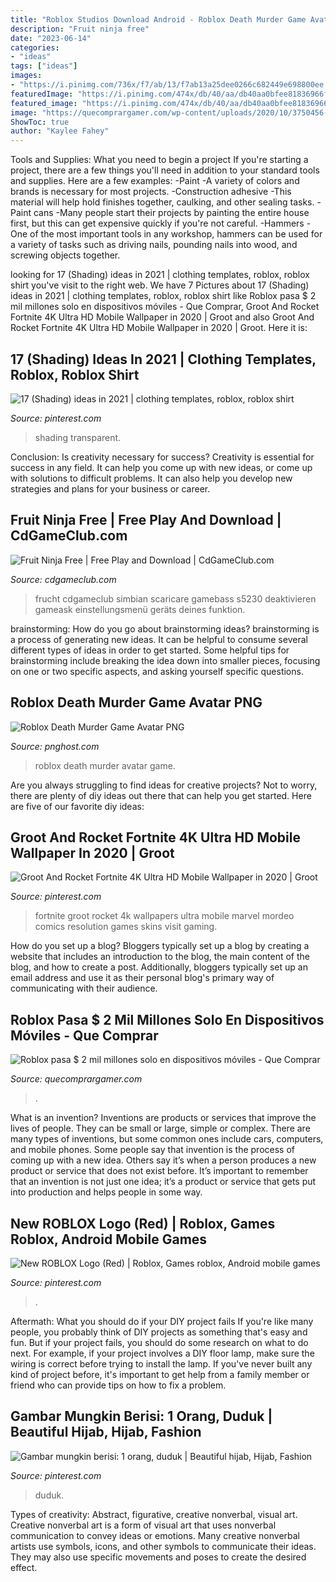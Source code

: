 ```yaml
---
title: "Roblox Studios Download Android - Roblox Death Murder Game Avatar Png"
description: "Fruit ninja free"
date: "2023-06-14"
categories:
- "ideas"
tags: ["ideas"]
images:
- "https://i.pinimg.com/736x/f7/ab/13/f7ab13a25dee0266c682449e698800ee.jpg"
featuredImage: "https://i.pinimg.com/474x/db/40/aa/db40aa0bfee81836966f432d22a08b61.jpg"
featured_image: "https://i.pinimg.com/474x/db/40/aa/db40aa0bfee81836966f432d22a08b61.jpg"
image: "https://quecomprargamer.com/wp-content/uploads/2020/10/3750456-screenshot2020-10-22at10.56.10am.png"
ShowToc: true
author: "Kaylee Fahey"
---
```



Tools and Supplies: What you need to begin a project
If you're starting a project, there are a few things you'll need in addition to your standard tools and supplies. Here are a few examples: 
-Paint -A variety of colors and brands is necessary for most projects. 
-Construction adhesive -This material will help hold finishes together, caulking, and other sealing tasks. 
-Paint cans -Many people start their projects by painting the entire house first, but this can get expensive quickly if you're not careful. 
-Hammers -One of the most important tools in any workshop, hammers can be used for a variety of tasks such as driving nails, pounding nails into wood, and screwing objects together.

	

		
looking for 17 (Shading) ideas in 2021 | clothing templates, roblox, roblox shirt you've visit to the right web. We have 7 Pictures about 17 (Shading) ideas in 2021 | clothing templates, roblox, roblox shirt like Roblox pasa $ 2 mil millones solo en dispositivos móviles - Que Comprar, Groot And Rocket Fortnite 4K Ultra HD Mobile Wallpaper in 2020 | Groot and also Groot And Rocket Fortnite 4K Ultra HD Mobile Wallpaper in 2020 | Groot. Here it is:
		
    
## 17 (Shading) Ideas In 2021 | Clothing Templates, Roblox, Roblox Shirt

<img loading=lazy src="https://i.pinimg.com/474x/db/40/aa/db40aa0bfee81836966f432d22a08b61.jpg" onerror="this.onerror=null;this.src='https://tse2.mm.bing.net/th?id=OIP.axq42yZAgaXSkhuD8usXPQAAAA&amp;pid=15.1';" alt="17 (Shading) ideas in 2021 | clothing templates, roblox, roblox shirt">

_Source: pinterest.com_

>shading transparent. 

	

Conclusion: Is creativity necessary for success?
Creativity is essential for success in any field. It can help you come up with new ideas, or come up with solutions to difficult problems. It can also help you develop new strategies and plans for your business or career.

    
## Fruit Ninja Free | Free Play And Download | CdGameClub.com

<img loading=lazy src="https://cdgameclub.com/games/images/com_Eliminate_Leisure_fruit_ninja_free/1ced1ab253e9f4850d2508e9bd5c0afe.jpg" onerror="this.onerror=null;this.src='https://tse2.mm.bing.net/th?id=OIP.rp67Xw7adwt56c_lqLD6egHaEK&amp;pid=15.1';" alt="Fruit Ninja Free | Free Play and Download | CdGameClub.com">

_Source: cdgameclub.com_

>frucht cdgameclub simbian scaricare gamebass s5230 deaktivieren gameask einstellungsmenü geräts deines funktion. 

	

brainstorming: How do you go about brainstorming ideas?
brainstorming is a process of generating new ideas. It can be helpful to consume several different types of ideas in order to get started. Some helpful tips for brainstorming include breaking the idea down into smaller pieces, focusing on one or two specific aspects, and asking yourself specific questions.

    
## Roblox Death Murder Game Avatar PNG

<img loading=lazy src="https://i1.pnghost.com/12/17/6/pngdb-roblox-death-murder-game-avatar-png-Zzi0RcazV1gHb44RMsqjPC6eQ.jpg" onerror="this.onerror=null;this.src='https://tse2.mm.bing.net/th?id=OIP.Qd6BGOafNDoKY6HSVcASRwHaDN&amp;pid=15.1';" alt="Roblox Death Murder Game Avatar PNG">

_Source: pnghost.com_

>roblox death murder avatar game. 

	

Are you always struggling to find ideas for creative projects? Not to worry, there are plenty of diy ideas out there that can help you get started. Here are five of our favorite diy ideas: 

    
## Groot And Rocket Fortnite 4K Ultra HD Mobile Wallpaper In 2020 | Groot

<img loading=lazy src="https://i.pinimg.com/736x/e7/8e/e0/e78ee09409c68619a8852665833798ca.jpg" onerror="this.onerror=null;this.src='https://tse2.mm.bing.net/th?id=OIP.rKvU_4tjPwWkQLLboYWbRgHaNK&amp;pid=15.1';" alt="Groot And Rocket Fortnite 4K Ultra HD Mobile Wallpaper in 2020 | Groot">

_Source: pinterest.com_

>fortnite groot rocket 4k wallpapers ultra mobile marvel mordeo comics resolution games skins visit gaming. 

	

How do you set up a blog?
Bloggers typically set up a blog by creating a website that includes an introduction to the blog, the main content of the blog, and how to create a post. Additionally, bloggers typically set up an email address and use it as their personal blog's primary way of communicating with their audience.

    
## Roblox Pasa $ 2 Mil Millones Solo En Dispositivos Móviles - Que Comprar

<img loading=lazy src="https://quecomprargamer.com/wp-content/uploads/2020/10/3750456-screenshot2020-10-22at10.56.10am.png" onerror="this.onerror=null;this.src='https://tse2.mm.bing.net/th?id=OIP.jrxy7K3Y-D98UCY5SEc5fgHaEU&amp;pid=15.1';" alt="Roblox pasa $ 2 mil millones solo en dispositivos móviles - Que Comprar">

_Source: quecomprargamer.com_

>. 

	

What is an invention?
Inventions are products or services that improve the lives of people. They can be small or large, simple or complex. There are many types of inventions, but some common ones include cars, computers, and mobile phones. Some people say that invention is the process of coming up with a new idea. Others say it’s when a person produces a new product or service that does not exist before. It’s important to remember that an invention is not just one idea; it’s a product or service that gets put into production and helps people in some way.

    
## New ROBLOX Logo (Red) | Roblox, Games Roblox, Android Mobile Games

<img loading=lazy src="https://i.pinimg.com/736x/f7/ab/13/f7ab13a25dee0266c682449e698800ee.jpg" onerror="this.onerror=null;this.src='https://tse4.mm.bing.net/th?id=OIP.-bQFbDTyksUNWKI4u8YX3gAAAA&amp;pid=15.1';" alt="New ROBLOX Logo (Red) | Roblox, Games roblox, Android mobile games">

_Source: pinterest.com_

>. 

	

Aftermath: What you should do if your DIY project fails
If you're like many people, you probably think of DIY projects as something that's easy and fun. But if your project fails, you should do some research on what to do next. For example, if your project involves a DIY floor lamp, make sure the wiring is correct before trying to install the lamp. If you've never built any kind of project before, it's important to get help from a family member or friend who can provide tips on how to fix a problem.

    
## Gambar Mungkin Berisi: 1 Orang, Duduk | Beautiful Hijab, Hijab, Fashion

<img loading=lazy src="https://i.pinimg.com/originals/ea/29/a0/ea29a09f60a40be014893ee0959d3c2a.jpg" onerror="this.onerror=null;this.src='https://tse3.mm.bing.net/th?id=OIP.kkUVsAk-bagZW1pNSZaGcgHaHa&amp;pid=15.1';" alt="Gambar mungkin berisi: 1 orang, duduk | Beautiful hijab, Hijab, Fashion">

_Source: pinterest.com_

>duduk. 

	

Types of creativity: Abstract, figurative, creative nonverbal, visual art.
Creative nonverbal art is a form of visual art that uses nonverbal communication to convey ideas or emotions. Many creative nonverbal artists use symbols, icons, and other symbols to communicate their ideas. They may also use specific movements and poses to create the desired effect.

